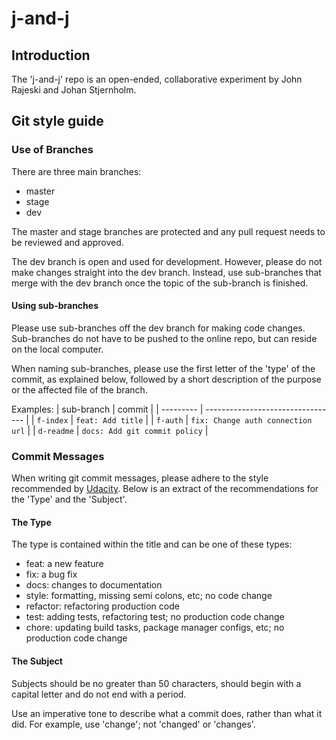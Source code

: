 # j-and-j
## Introduction
The 'j-and-j' repo is an open-ended, collaborative experiment by John Rajeski and Johan Stjernholm.
## Git style guide
### Use of Branches
There are three main branches:
- master
- stage
- dev

The master and stage branches are protected and any pull request needs to be reviewed and approved.

The dev branch is open and used for development. However, please do not make changes straight into the dev branch. Instead, use sub-branches that merge with the dev branch once the topic of the sub-branch is finished.

#### Using sub-branches
Please use sub-branches off the dev branch for making code changes. Sub-branches do not have to be pushed to the online repo, but can reside on the local computer.

When naming sub-branches, please use the first letter of the 'type' of the commit, as explained below, followed by a short description of the purpose or the affected file of the branch.

Examples:
| sub-branch | commit                            |
| ---------  | --------------------------------- |
| `f-index`  | `feat: Add title`                 |
| `f-auth`   | `fix: Change auth connection url` |
| `d-readme` | `docs: Add git commit policy`     |

### Commit Messages
When writing git commit messages, please adhere to the style recommended by [Udacity](https://udacity.github.io/git-styleguide/). Below is an extract of the recommendations for the 'Type' and the 'Subject'.

#### The Type
The type is contained within the title and can be one of these types:
- feat: a new feature
- fix: a bug fix
- docs: changes to documentation
- style: formatting, missing semi colons, etc; no code change
- refactor: refactoring production code
- test: adding tests, refactoring test; no production code change
- chore: updating build tasks, package manager configs, etc; no production code change

#### The Subject
Subjects should be no greater than 50 characters, should begin with a capital letter and do not end with a period.

Use an imperative tone to describe what a commit does, rather than what it did. For example, use 'change'; not 'changed' or 'changes'.